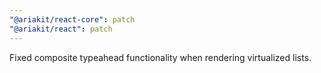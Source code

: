 ```yaml
---
"@ariakit/react-core": patch
"@ariakit/react": patch
---
```


Fixed composite typeahead functionality when rendering virtualized lists.
